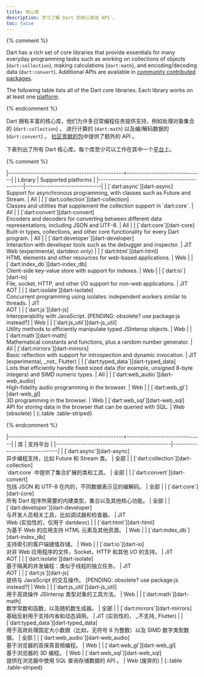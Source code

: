 ```yaml
---
title: 核心库
description: 学习了解 Dart 的核心库及 API 。
toc: false
---
```


{% comment %}

Dart has a rich set of core libraries that provide essentials for many everyday
programming tasks such as working on collections of objects
(`dart:collection`), making calculations (`dart:math`), and encoding/decoding
data (`dart:convert`). Additional APIs are available in
[community contributed packages](/guides/libraries/useful-libraries).

The following table lists all of the Dart core libraries.
Each library works on at least one [platform](/platforms).

{% endcomment %}

Dart 拥有丰富的核心库，他们为许多日常编程任务提供支持，例如处理对象集合的 (`dart:collection`) ，
进行计算的 (`dart:math`) 以及编/解码数据的 (`dart:convert`) 。
[社区贡献的包](/guides/libraries/useful-libraries)中提供了额外的 API 。

下表列出了所有 Dart 核心库。每个库至少可以工作在其中一个[平台](/platforms)上。

{% comment %}

<div class="table-wrapper" markdown="1">
|-----------------------------------------------+-------------------------------|
| Library                                       | Supported platforms   |
|-----------------------------------------------|-------------------------------|
| [`dart:async`][dart-async]              <br> Support for asynchronous programming, with classes such as Future and Stream. | All |
| [`dart:collection`][dart-collection]    <br> Classes and utilities that supplement the collection support in `dart:core`. | All |
| [`dart:convert`][dart-convert]          <br> Encoders and decoders for converting between different data representations, including JSON and UTF-8. | All |
| [`dart:core`][dart-core]                <br> Built-in types, collections, and other core functionality for every Dart program. | All |
| [`dart:developer`][dart-developer]      <br> Interaction with developer tools such as the debugger and inspector. | JIT<br>Web (experimental, dartdevc&nbsp;only) |
| [`dart:html`][dart-html]                <br> HTML elements and other resources for web-based applications. | Web |
| [`dart:index_db`][dart-index_db]        <br> Client-side key-value store with support for indexes. | Web |
| [`dart:io`][dart-io]                    <br> File, socket, HTTP, and other I/O support for non-web applications. | JIT<br>AOT |
| [`dart:isolate`][dart-isolate]          <br> Concurrent programming using isolates: independent workers similar to threads. | JIT<br>AOT |
| [`dart:js`][dart-js]                    <br> Interoperability with JavaScript. [PENDING: obsolete? use package:js instead?] | Web |
| [`dart:js_util`][dart-js_util]          <br> Utility methods to efficiently manipulate typed JSInterop objects. | Web |
| [`dart:math`][dart-math]                <br> Mathematical constants and functions, plus a random number generator. | All
| [`dart:mirrors`][dart-mirrors]          <br> Basic reflection with support for introspection and dynamic invocation. | JIT (experimental, _not_&nbsp;Flutter) |
| [`dart:typed_data`][dart-typed_data]    <br> Lists that efficiently handle fixed sized data (for example, unsigned 8-byte integers) and SIMD numeric types. | All |
| [`dart:web_audio`][dart-web_audio]      <br> High-fidelity audio programming in the browser. | Web |
| [`dart:web_gl`][dart-web_gl]            <br> 3D programming in the browser. | Web 
| [`dart:web_sql`][dart-web_sql]          <br> API for storing data in the browser that can be queried with SQL. | Web (obsolete) |
{:.table .table-striped}
</div>

{% endcomment %}


<div class="table-wrapper" markdown="1">
|-----------------------------------------------+-------------------------------|
| 库                                       | 支持平台   |
|-----------------------------------------------|-------------------------------|
| [`dart:async`][dart-async]              <br> 异步编程支持，比如 Future 和 Stream 类。 | 全部 |
| [`dart:collection`][dart-collection]    <br> `dart:core` 中提供了集合扩展的类和工具。 | 全部 |
| [`dart:convert`][dart-convert]          <br> 包括 JSON 和 UTF-8 在内的，不同数据表示见的编解码。 | 全部 |
| [`dart:core`][dart-core]                <br> 所有 Dart 程序所需要的内建类型，集合以及其他核心功能。 | 全部 |
| [`dart:developer`][dart-developer]      <br> 与开发人员相关工具，比如调试器和检查器。 | JIT<br>Web (实验性的，仅用于 dartdevc) |
| [`dart:html`][dart-html]                <br> 为基于 Web 的应用支持 HTML 元素及其他资源。 | Web |
| [`dart:index_db`][dart-index_db]        <br> 支持索引的客户端键值存储。 | Web |
| [`dart:io`][dart-io]                    <br> 对非 Web 应用程序的文件，Socket，HTTP 和其他 I/O 的支持。 | JIT<br>AOT |
| [`dart:isolate`][dart-isolate]          <br> 基于隔离的并发编程：类似于线程的独立任务。 | JIT<br>AOT |
| [`dart:js`][dart-js]                    <br> 提供与 JavaScript 的交互操作。 [PENDING: obsolete? use package:js instead?] | Web |
| [`dart:js_util`][dart-js_util]          <br> 用于高效操作 JSInterop 类型对象的工具方法。 | Web |
| [`dart:math`][dart-math]                <br> 数学常数和函数，以及随机数生成器。 | 全部 |
| [`dart:mirrors`][dart-mirrors]          <br> 基础反射用于支持内省和动态调用。 | JIT (实验性的， _不支持_&nbsp;Flutter) |
| [`dart:typed_data`][dart-typed_data]    <br> 用于高效处理固定大小数据（比如，无符号 8 为整数）以及 SIMD 数字类型数据。 | 全部 |
| [`dart:web_audio`][dart-web_audio]      <br> 基于浏览器的高保真音频编程。 | Web |
| [`dart:web_gl`][dart-web_gl]            <br> 基于浏览器的 3D 编程。 | Web 
| [`dart:web_sql`][dart-web_sql]          <br> 提供在浏览器中使用 SQL 查询存储数据的 API 。 | Web (废弃的) |
{:.table .table-striped}
</div>


[dart-async]: https://api.dartlang.org/stable/dart-async/dart-async-library.html
[dart-collection]: https://api.dartlang.org/stable/dart-collection/dart-collection-library.html
[dart-convert]: https://api.dartlang.org/stable/dart-convert/dart-convert-library.html
[dart-core]: https://api.dartlang.org/stable/dart-core/dart-core-library.html
[dart-developer]: https://api.dartlang.org/stable/dart-developer/dart-developer-library.html
[dart-math]: https://api.dartlang.org/stable/dart-math/dart-math-library.html
[dart-collection]: https://api.dartlang.org/stable/dart-collection/dart-collection-library.html
[dart-typed_data]: https://api.dartlang.org/stable/dart-typed_data/dart-typed_data-library.html
[dart-cli]: https://api.dartlang.org/stable/dart-cli/dart-cli-library.html
[dart-io]: https://api.dartlang.org/stable/dart-io/dart-io-library.html
[dart-isolate]: https://api.dartlang.org/stable/dart-isolate/dart-isolate-library.html
[dart-mirrors]: https://api.dartlang.org/stable/dart-mirrors/dart-mirrors-library.html
[dart-html]: https://api.dartlang.org/stable/dart-html/dart-html-library.html
[dart-index_db]: https://api.dartlang.org/stable/dart-index_db/dart-index_db-library.html
[dart-js]: https://api.dartlang.org/stable/dart-js/dart-js-library.html
[dart-js_util]: https://api.dartlang.org/stable/dart-js_util/dart-js_util-library.html
[dart-svg]: https://api.dartlang.org/stable/dart-svg/dart-svg-library.html
[dart-web_audio]: https://api.dartlang.org/stable/dart-web_audio/dart-web_audio-library.html
[dart-web_gl]: https://api.dartlang.org/stable/dart-web_gl/dart-web_gl-library.html
[dart-web_sql]: https://api.dartlang.org/stable/dart-web_sql/dart-web_sql-library.html
